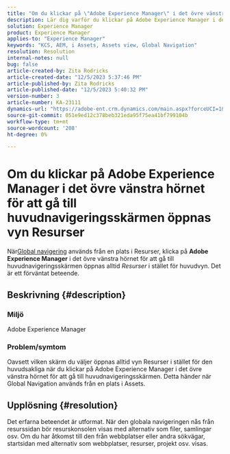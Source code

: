 ```yaml
---
title: "Om du klickar på \"Adobe Experience Manager\" i det övre vänstra hörnet för att gå till huvudnavigeringsskärmen öppnas vyn \"Resurser\""
description: Lär dig varför du klickar på Adobe Experience Manager i det övre vänstra hörnet för att öppna resursvyn i stället för den huvudsakliga.
solution: Experience Manager
product: Experience Manager
applies-to: "Experience Manager"
keywords: "KCS, AEM, i Assets, Assets view, Global Navigation"
resolution: Resolution
internal-notes: null
bug: false
article-created-by: Zita Rodricks
article-created-date: "12/5/2023 5:37:46 PM"
article-published-by: Zita Rodricks
article-published-date: "12/5/2023 5:40:32 PM"
version-number: 3
article-number: KA-23111
dynamics-url: "https://adobe-ent.crm.dynamics.com/main.aspx?forceUCI=1&pagetype=entityrecord&etn=knowledgearticle&id=5d5362fe-9493-ee11-be37-6045bd0061cb"
source-git-commit: 051e9ed12c378beb321eda95f75ea41bf799104b
workflow-type: tm+mt
source-wordcount: '208'
ht-degree: 0%

---
```


# Om du klickar på Adobe Experience Manager i det övre vänstra hörnet för att gå till huvudnavigeringsskärmen öppnas vyn Resurser


När[Global navigering](https://experienceleague.adobe.com/docs/experience-manager-cloud-service/content/sites/authoring/getting-started/basic-handling.html?lang=en#global-navigation) används från en plats i Resurser, klicka på <b>Adobe Experience Manager</b> i det övre vänstra hörnet för att gå till huvudnavigeringsskärmen öppnas alltid *Resurser* i stället för huvudvyn. Det är ett förväntat beteende.

## Beskrivning {#description}


### Miljö

Adobe Experience Manager

### Problem/symtom

Oavsett vilken skärm du väljer öppnas alltid vyn Resurser i stället för den huvudsakliga när du klickar på Adobe Experience Manager i det övre vänstra hörnet för att gå till huvudnavigeringsskärmen. Detta händer när Global Navigation används från en plats i Assets.


## Upplösning {#resolution}


Det erfarna beteendet är utformat. När den globala navigeringen nås från resurssidan bör resurskonsolen visas med alternativ som filer, samlingar osv. Om du har åtkomst till den från webbplatser eller andra sökvägar, startsidan med alternativ som webbplatser, resurser, projekt osv. visas.
